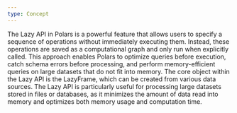```yaml
---
type: Concept
---
```


The Lazy API in Polars is a powerful feature that allows users to specify a sequence of operations without immediately executing them. Instead, these operations are saved as a computational graph and only run when explicitly called. This approach enables Polars to optimize queries before execution, catch schema errors before processing, and perform memory-efficient queries on large datasets that do not fit into memory. The core object within the Lazy API is the LazyFrame, which can be created from various data sources. The Lazy API is particularly useful for processing large datasets stored in files or databases, as it minimizes the amount of data read into memory and optimizes both memory usage and computation time.